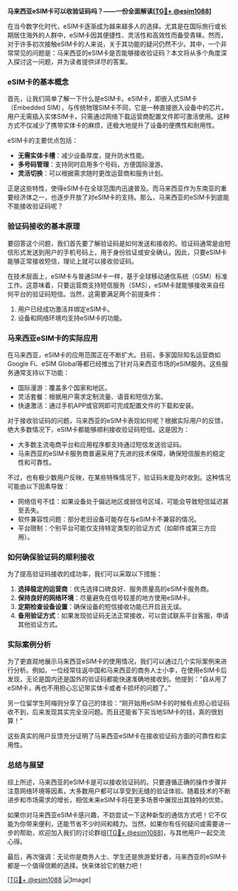**马来西亚eSIM卡可以收验证码吗？——一份全面解读[[TG💪+ @esim1088](https://t.me/s/esim1088)]**

在当今数字化时代，eSIM卡逐渐成为越来越多人的选择。尤其是在国际旅行或长期居住海外的人群中，eSIM卡因其便捷性、灵活性和高效性而备受青睐。然而，对于许多初次接触eSIM卡的人来说，关于其功能的疑问仍然不少。其中，一个非常常见的问题是：马来西亚的eSIM卡是否能够接收验证码？本文将从多个角度深入探讨这一问题，并为读者提供详尽的答案。

### eSIM卡的基本概念

首先，让我们简单了解一下什么是eSIM卡。eSIM卡，即嵌入式SIM卡（Embedded SIM），与传统物理SIM卡不同，它是一种直接嵌入设备中的芯片。用户无需插入实体SIM卡，只需通过网络下载运营商配置文件即可激活使用。这种方式不仅减少了携带实体卡的麻烦，还极大地提升了设备的便携性和耐用性。

eSIM卡的主要优点包括：
- **无需实体卡槽**：减少设备厚度，提升防水性能。
- **多号码管理**：支持同时启用多个号码，方便国际漫游。
- **灵活切换**：可以根据需求随时更改运营商和服务计划。

正是这些特性，使得eSIM卡在全球范围内迅速普及。而马来西亚作为东南亚的重要经济体之一，也逐步开放了对eSIM卡的支持。那么，马来西亚的eSIM卡到底能不能接收验证码呢？

### 验证码接收的基本原理

要回答这个问题，我们首先要了解验证码是如何发送和接收的。验证码通常是由短信形式发送到用户的手机号码上，用于身份验证或安全确认。因此，只要eSIM卡能够正常接收短信，理论上就可以接收验证码。

在技术层面上，eSIM卡与普通SIM卡一样，基于全球移动通信系统（GSM）标准工作。这意味着，只要运营商支持短信服务（SMS），eSIM卡就能够接收来自任何平台的验证码短信。当然，这需要满足两个前提条件：
1. 用户已经成功激活并绑定eSIM卡。
2. 设备和网络环境均支持eSIM卡的功能。

### 马来西亚eSIM卡的实际应用

在马来西亚，eSIM卡的应用范围正在不断扩大。目前，多家国际知名运营商如Google Fi、eSIM Global等都已经推出了针对马来西亚市场的eSIM服务。这些服务通常支持以下功能：
- 国际漫游：覆盖多个国家和地区。
- 灵活套餐：根据用户需求定制流量、语音和短信方案。
- 快速激活：通过手机APP或官网即可完成配置文件的下载和安装。

对于接收验证码的问题，马来西亚的eSIM卡表现如何呢？根据实际用户的反馈，绝大多数情况下，eSIM卡都能够顺利接收验证码短信。这是因为：
- 大多数主流电商平台和应用程序都支持通过短信发送验证码。
- 马来西亚的eSIM卡服务商普遍采用了先进的技术保障，确保短信服务的稳定性和可靠性。

不过，也有极少数用户反映，在某些特殊情况下，验证码未能及时收到。这种情况可能由以下因素导致：
- 网络信号不佳：如果设备处于偏远地区或弱信号区域，可能会导致短信延迟甚至丢失。
- 软件兼容性问题：部分老旧设备可能存在与eSIM卡不兼容的情况。
- 平台限制：个别平台可能仅支持特定类型的验证方式（如邮件或第三方应用）。

### 如何确保验证码的顺利接收

为了提高验证码接收的成功率，我们可以采取以下措施：
1. **选择稳定的运营商**：优先选择口碑良好、服务质量高的eSIM卡服务商。
2. **保持良好的网络环境**：尽量避免在信号较差的地方使用eSIM卡。
3. **定期检查设备设置**：确保设备的短信接收功能已开启且无误。
4. **备用验证方式**：如果发现验证码无法正常接收，可以尝试联系平台客服，申请其他验证方式。

### 实际案例分析

为了更直观地展示马来西亚eSIM卡的使用情况，我们可以通过几个实际案例来进行分析。例如，一位经常往返中国和马来西亚的商务人士小李，在使用eSIM卡后发现，无论是国内还是国外的验证码都能快速准确地接收到。他提到：“自从用了eSIM卡，再也不用担心忘记带实体卡或者卡损坏的问题了。”

另一位留学生阿梅则分享了自己的体验：“刚开始用eSIM卡的时候有点担心验证码收不到，后来发现其实完全没问题。而且还能省下买当地SIM卡的钱，真的很划算！”

这些真实的用户反馈充分证明了马来西亚eSIM卡在接收验证码方面的可靠性和实用性。

### 总结与展望

综上所述，马来西亚的eSIM卡是可以接收验证码的。只要遵循正确的操作步骤并注意网络环境等因素，大多数用户都可以享受到无缝的验证体验。随着技术的不断进步和市场需求的增长，相信未来eSIM卡将在更多场景中展现出其独特的优势。

如果你对马来西亚eSIM卡感兴趣，不妨尝试一下这种新型的通信方式吧！它不仅能为你带来便利，还能节省不少时间和精力。当然，如果你有任何疑问或需要进一步的帮助，欢迎加入我们的讨论群组[[TG💪+ @esim1088](https://t.me/s/esim1088)]，与其他用户一起交流心得。

最后，再次强调：无论你是商务人士、学生还是旅游爱好者，马来西亚的eSIM卡都是一个值得信赖的选择。快来体验它的魅力吧！

[[TG💪+ @esim1088](https://t.me/s/esim1088) ![Image](https://i.postimg.cc/4NQfJmqS/Snipaste-2025-05-13-00-14-12.png)]